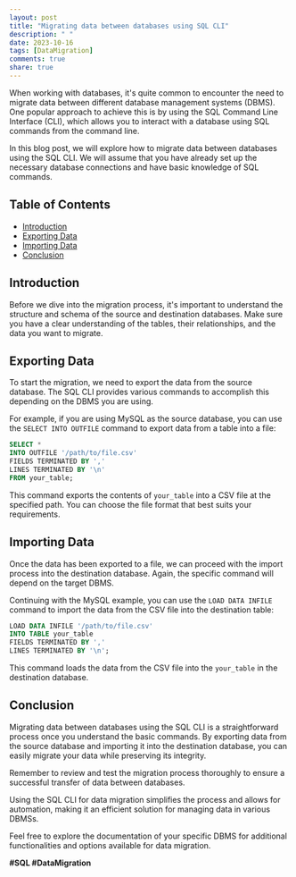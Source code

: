 ```yaml
---
layout: post
title: "Migrating data between databases using SQL CLI"
description: " "
date: 2023-10-16
tags: [DataMigration]
comments: true
share: true
---
```


When working with databases, it's quite common to encounter the need to migrate data between different database management systems (DBMS). One popular approach to achieve this is by using the SQL Command Line Interface (CLI), which allows you to interact with a database using SQL commands from the command line.

In this blog post, we will explore how to migrate data between databases using the SQL CLI. We will assume that you have already set up the necessary database connections and have basic knowledge of SQL commands.

## Table of Contents
- [Introduction](#introduction)
- [Exporting Data](#exporting-data)
- [Importing Data](#importing-data)
- [Conclusion](#conclusion)

## Introduction
Before we dive into the migration process, it's important to understand the structure and schema of the source and destination databases. Make sure you have a clear understanding of the tables, their relationships, and the data you want to migrate.

## Exporting Data
To start the migration, we need to export the data from the source database. The SQL CLI provides various commands to accomplish this depending on the DBMS you are using.

For example, if you are using MySQL as the source database, you can use the `SELECT INTO OUTFILE` command to export data from a table into a file:

```sql
SELECT *
INTO OUTFILE '/path/to/file.csv'
FIELDS TERMINATED BY ','
LINES TERMINATED BY '\n'
FROM your_table;
```

This command exports the contents of `your_table` into a CSV file at the specified path. You can choose the file format that best suits your requirements.

## Importing Data
Once the data has been exported to a file, we can proceed with the import process into the destination database. Again, the specific command will depend on the target DBMS.

Continuing with the MySQL example, you can use the `LOAD DATA INFILE` command to import the data from the CSV file into the destination table:

```sql
LOAD DATA INFILE '/path/to/file.csv'
INTO TABLE your_table
FIELDS TERMINATED BY ','
LINES TERMINATED BY '\n';
```

This command loads the data from the CSV file into the `your_table` in the destination database.

## Conclusion
Migrating data between databases using the SQL CLI is a straightforward process once you understand the basic commands. By exporting data from the source database and importing it into the destination database, you can easily migrate your data while preserving its integrity.

Remember to review and test the migration process thoroughly to ensure a successful transfer of data between databases.

Using the SQL CLI for data migration simplifies the process and allows for automation, making it an efficient solution for managing data in various DBMSs.

Feel free to explore the documentation of your specific DBMS for additional functionalities and options available for data migration.

**#SQL #DataMigration**